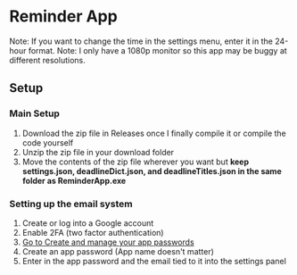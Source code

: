 # Reminder App
Note: If you want to change the time in the settings menu, enter it in the 24-hour format.
Note: I only have a 1080p monitor so this app may be buggy at different resolutions.
## Setup
### Main Setup
1. Download the zip file in Releases once I finally compile it or compile the code yourself
2. Unzip the zip file in your download folder
3. Move the contents of the zip file wherever you want but **keep settings.json, deadlineDict.json, and deadlineTitles.json in the same folder as ReminderApp.exe**
### Setting up the email system
1. Create or log into a Google account
2. Enable 2FA (two factor authentication)
3. [Go to Create and manage your app passwords](https://myaccount.google.com/apppasswords)
4. Create an app password (App name doesn't matter)
5. Enter in the app password and the email tied to it into the settings panel
